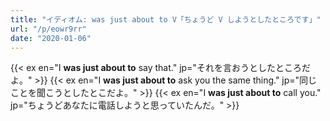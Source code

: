 ```yaml
---
title: "イディオム: was just about to V「ちょうど V しようとしたところです」"
url: "/p/eowr9rr"
date: "2020-01-06"
---
```


{{< ex en="I **was just about to** say that." jp="それを言おうとしたところだよ。" >}}
{{< ex en="I **was just about to** ask you the same thing." jp="同じことを聞こうとしたとこだよ。" >}}
{{< ex en="I **was just about to** call you." jp="ちょうどあなたに電話しようと思っていたんだ。" >}}

